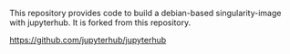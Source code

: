 
This repository provides code to build a debian-based
singularity-image with jupyterhub. It is forked from this repository. 

https://github.com/jupyterhub/jupyterhub
